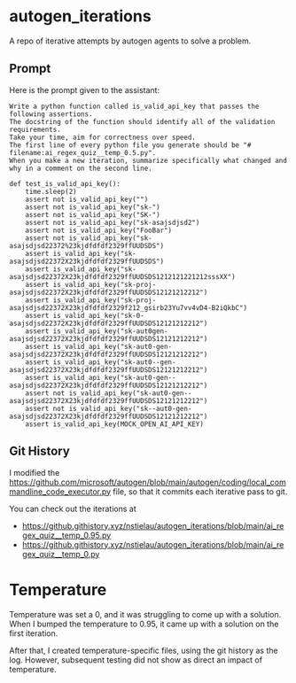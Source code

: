 # autogen_iterations
A repo of iterative attempts by autogen agents to solve a problem.

## Prompt

Here is the prompt given to the assistant:

```
Write a python function called is_valid_api_key that passes the following assertions.
The docstring of the function should identify all of the validation requirements.
Take your time, aim for correctness over speed.
The first line of every python file you generate should be "# filename:ai_regex_quiz__temp_0.5.py".
When you make a new iteration, summarize specifically what changed and why in a comment on the second line.

def test_is_valid_api_key():
    time.sleep(2)
    assert not is_valid_api_key("")
    assert not is_valid_api_key("sk-")
    assert not is_valid_api_key("SK-")
    assert not is_valid_api_key("sk-asajsdjsd2")
    assert not is_valid_api_key("FooBar")
    assert not is_valid_api_key("sk-asajsdjsd22372%23kjdfdfdf2329ffUUDSDS")
    assert is_valid_api_key("sk-asajsdjsd22372X23kjdfdfdf2329ffUUDSDS")
    assert is_valid_api_key("sk-asajsdjsd22372X23kjdfdfdf2329ffUUDSDS1212121221212sssXX")
    assert is_valid_api_key("sk-proj-asajsdjsd22372X23kjdfdfdf2329ffUUDSDS12121212212")
    assert is_valid_api_key("sk-proj-asajsdjsd22372X23kjdfdfdf2329f212_gsirb23Yu7vv4vD4-B2iQkbC")
    assert is_valid_api_key("sk-0-asajsdjsd22372X23kjdfdfdf2329ffUUDSDS12121212212")
    assert is_valid_api_key("sk-aut0gen-asajsdjsd22372X23kjdfdfdf2329ffUUDSDS12121212212")
    assert is_valid_api_key("sk-aut0-gen-asajsdjsd22372X23kjdfdfdf2329ffUUDSDS12121212212")
    assert is_valid_api_key("sk-aut0--gen-asajsdjsd22372X23kjdfdfdf2329ffUUDSDS12121212212")
    assert is_valid_api_key("sk-aut0-gen--asajsdjsd22372X23kjdfdfdf2329ffUUDSDS12121212212")
    assert not is_valid_api_key("sk-aut0-gen--asajsdjsd22372X23kjdfdfdf2329ffUUDSDS12121212212")
    assert not is_valid_api_key("sk--aut0-gen-asajsdjsd22372X23kjdfdfdf2329ffUUDSDS12121212212")
    assert is_valid_api_key(MOCK_OPEN_AI_API_KEY)
```

## Git History

I modified the https://github.com/microsoft/autogen/blob/main/autogen/coding/local_commandline_code_executor.py file, so that it commits each iterative pass to git.

You can check out the iterations at 

* https://github.githistory.xyz/nstielau/autogen_iterations/blob/main/ai_regex_quiz__temp_0.95.py
* https://github.githistory.xyz/nstielau/autogen_iterations/blob/main/ai_regex_quiz__temp_0.py


# Temperature

Temperature was set a 0, and it was struggling to come up with a solution.  When I bumped the temperature to 0.95, it came up with a solution on the first iteration.

After that, I created temperature-specific files, using the git history as the log.  However, subsequent testing did not show as direct an impact of temperature.

